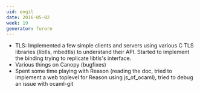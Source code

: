 ```yaml
---
uid: engil
date: 2016-05-02
week: 19
generator: furore
---
```


* TLS: Implemented a few simple clients and servers using various C TLS libraries (libtls, mbedtls) to understand their API. Started to implement the binding trying to replicate libtls's interface.
* Various things on Canopy (bugfixes)
* Spent some time playing with Reason (reading the doc, tried to implement a web toplevel for Reason using js_of_ocaml), tried to debug an issue with ocaml-git

